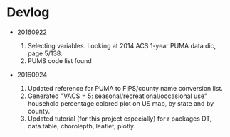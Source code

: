 # Devlog

* 20160922
    1. Selecting variables. Looking at 2014 ACS 1-year PUMA data dic, page 5/138.
    2. PUMS code list found

* 20160924
    1. Updated reference for PUMA to FIPS/county name conversion list.
    2. Generated "VACS = 5: seasonal/recreational/occasional use" household percentage colored plot on US map, by state and by county.
    3. Updated tutorial (for this project especially) for r packages DT, data.table, chorolepth, leaflet, plotly.
